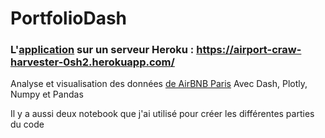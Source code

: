 # PortfolioDash

### L'[application](https://airport-craw-harvester-0sh2.herokuapp.com/) sur un serveur Heroku : https://airport-craw-harvester-0sh2.herokuapp.com/

Analyse et visualisation des données [de AirBNB Paris](http://insideairbnb.com/get-the-data)
Avec Dash, Plotly, Numpy et Pandas

Il y a aussi deux notebook que j'ai utilisé pour créer les différentes parties du code
